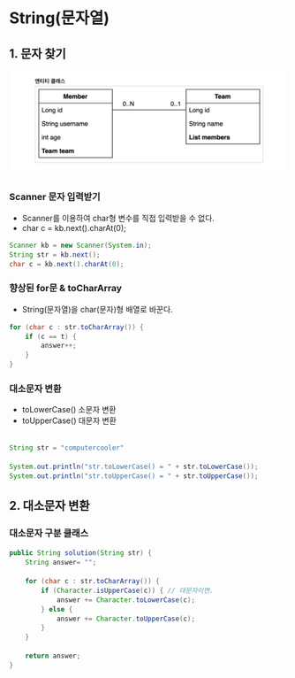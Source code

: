 # String(문자열)

## 1. 문자 찾기

![](https://github.com/dididiri1/data-jpa/blob/main/study/images/01_01.png?raw=true)

### Scanner 문자 입력받기
- Scanner를 이용하여 char형 변수를 직접 입력받을 수 없다.
- char c = kb.next().charAt(0);
``` java
Scanner kb = new Scanner(System.in);
String str = kb.next();
char c = kb.next().charAt(0);
``` 

### 향상된 for문 & toCharArray
- String(문자열)을 char(문자)형 배열로 바꾼다.
``` java
for (char c : str.toCharArray()) {
    if (c == t) {
        answer++;
    }
}
``` 

### 대소문자 변환
- toLowerCase() 소문자 변환
- toUpperCase() 대문자 변환
``` java

String str = "computercooler"

System.out.println("str.toLowerCase() = " + str.toLowerCase());
System.out.println("str.toUpperCase() = " + str.toUpperCase());

```

## 2. 대소문자 변환

### 대소문자 구분 클래스
``` java
public String solution(String str) {
    String answer= "";
    
    for (char c : str.toCharArray()) {
        if (Character.isUpperCase(c)) { // 대문자이면.
            answer += Character.toLowerCase(c);
        } else {
            answer += Character.toUpperCase(c);
        }
    }
    
    return answer;
}
``` 
